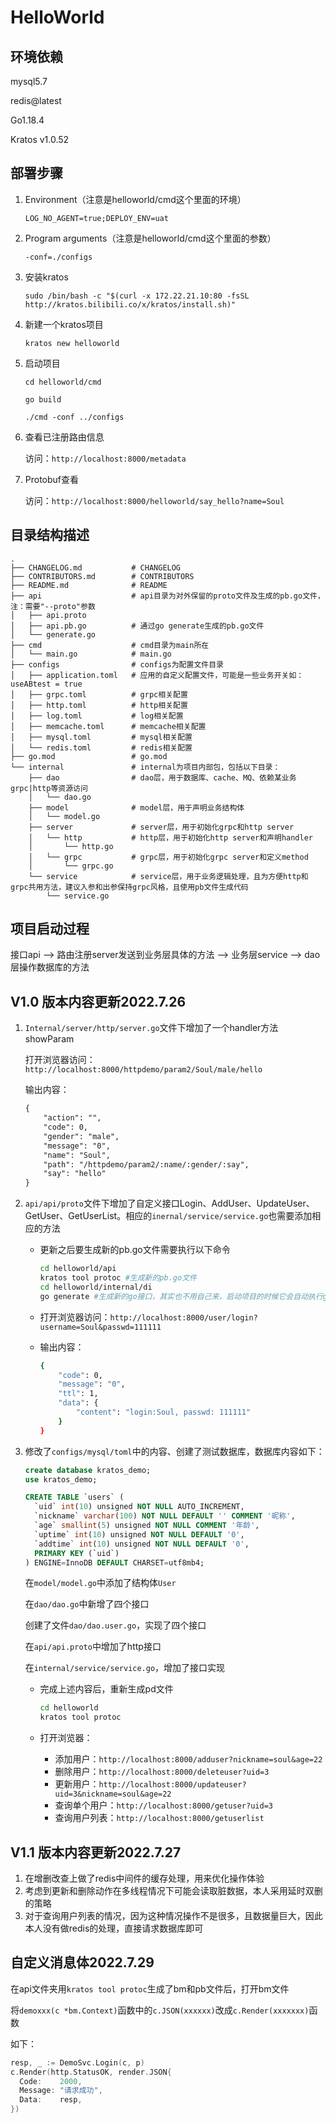 # HelloWorld

## 环境依赖
mysql5.7

redis@latest

Go1.18.4

Kratos v1.0.52

## 部署步骤

1. Environment（注意是helloworld/cmd这个里面的环境）

    ```LOG_NO_AGENT=true;DEPLOY_ENV=uat```

2. Program arguments（注意是helloworld/cmd这个里面的参数）

    ```-conf=./configs```

3. 安装kratos

   ```sudo /bin/bash -c "$(curl -x 172.22.21.10:80 -fsSL http://kratos.bilibili.co/x/kratos/install.sh)"```

4. 新建一个kratos项目

   ```kratos new helloworld```

5. 启动项目

   ```cd helloworld/cmd```

   ```go build```

   ```./cmd -conf ../configs```

6. 查看已注册路由信息

   访问：```http://localhost:8000/metadata```

7. Protobuf查看

   访问：```http://localhost:8000/helloworld/say_hello?name=Soul```

## 目录结构描述

```
.
├── CHANGELOG.md           # CHANGELOG
├── CONTRIBUTORS.md        # CONTRIBUTORS
├── README.md              # README
├── api                    # api目录为对外保留的proto文件及生成的pb.go文件，注：需要"--proto"参数
│   ├── api.proto
│   ├── api.pb.go          # 通过go generate生成的pb.go文件
│   └── generate.go
├── cmd                    # cmd目录为main所在
│   └── main.go            # main.go
├── configs                # configs为配置文件目录
│   ├── application.toml   # 应用的自定义配置文件，可能是一些业务开关如：useABtest = true
│   ├── grpc.toml          # grpc相关配置 
│   ├── http.toml          # http相关配置
│   ├── log.toml           # log相关配置
│   ├── memcache.toml      # memcache相关配置
│   ├── mysql.toml         # mysql相关配置
│   └── redis.toml         # redis相关配置
├── go.mod                 # go.mod
└── internal               # internal为项目内部包，包括以下目录：
    ├── dao                # dao层，用于数据库、cache、MQ、依赖某业务grpc|http等资源访问
    │   └── dao.go
    ├── model              # model层，用于声明业务结构体
    │   └── model.go
    ├── server             # server层，用于初始化grpc和http server
    │   └── http           # http层，用于初始化http server和声明handler
    │       └── http.go
    │   └── grpc           # grpc层，用于初始化grpc server和定义method
    │       └── grpc.go
    └── service            # service层，用于业务逻辑处理，且为方便http和grpc共用方法，建议入参和出参保持grpc风格，且使用pb文件生成代码
        └── service.go
```

## 项目启动过程

接口api ——> 路由注册server发送到业务层具体的方法 ——> 业务层service ——> dao层操作数据库的方法

## V1.0 版本内容更新2022.7.26

1. ```Internal/server/http/server.go```文件下增加了一个handler方法showParam

   打开浏览器访问：```http://localhost:8000/httpdemo/param2/Soul/male/hello```

   输出内容：

   ```xml
   {
       "action": "",
       "code": 0,
       "gender": "male",
       "message": "0",
       "name": "Soul",
       "path": "/httpdemo/param2/:name/:gender/:say",
       "say": "hello"
   }
   ```

2. ```api/api/proto```文件下增加了自定义接口Login、AddUser、UpdateUser、GetUser、GetUserList。相应的```inernal/service/service.go```也需要添加相应的方法

   - 更新之后要生成新的pb.go文件需要执行以下命令

     ``` bash
     cd helloworld/api
     kratos tool protoc #生成新的pb.go文件
     cd helloworld/internal/di
     go generate #生成新的go接口，其实也不用自己来，启动项目的时候它会自动执行go generate
     ```

   - 打开浏览器访问：```http://localhost:8000/user/login?username=Soul&passwd=111111```

   - 输出内容：

     ```bash
     {
         "code": 0,
         "message": "0",
         "ttl": 1,
         "data": {
             "content": "login:Soul, passwd: 111111"
         }
     }
     ```

3. 修改了```configs/mysql/toml```中的内容、创建了测试数据库，数据库内容如下：

   ```sql
   create database kratos_demo;
   use kratos_demo;
   
   CREATE TABLE `users` (
     `uid` int(10) unsigned NOT NULL AUTO_INCREMENT,
     `nickname` varchar(100) NOT NULL DEFAULT '' COMMENT '昵称',
     `age` smallint(5) unsigned NOT NULL COMMENT '年龄',
     `uptime` int(10) unsigned NOT NULL DEFAULT '0',
     `addtime` int(10) unsigned NOT NULL DEFAULT '0',
     PRIMARY KEY (`uid`)
   ) ENGINE=InnoDB DEFAULT CHARSET=utf8mb4;
   ```

   在```model/model.go```中添加了结构体```User```

   在```dao/dao.go```中新增了四个接口

   创建了文件```dao/dao.user.go```，实现了四个接口

   在```api/api.proto```中增加了http接口

   在```internal/service/service.go```，增加了接口实现

   - 完成上述内容后，重新生成pd文件

     ```bash
     cd helloworld
     kratos tool protoc
     ```

   - 打开浏览器：

     - 添加用户：```http://localhost:8000/adduser?nickname=soul&age=22```
     - 删除用户：```http://localhost:8000/deleteuser?uid=3```
     - 更新用户：```http://localhost:8000/updateuser?uid=3&nickname=soul&age=22```
     - 查询单个用户：```http://localhost:8000/getuser?uid=3```
     - 查询用户列表：```http://localhost:8000/getuserlist```

## V1.1 版本内容更新2022.7.27

1. 在增删改查上做了redis中间件的缓存处理，用来优化操作体验
2. 考虑到更新和删除动作在多线程情况下可能会读取脏数据，本人采用延时双删的策略
3. 对于查询用户列表的情况，因为这种情况操作不是很多，且数据量巨大，因此本人没有做redis的处理，直接请求数据库即可

## 自定义消息体2022.7.29

在api文件夹用```kratos tool protoc```生成了bm和pb文件后，打开bm文件

将```demoxxx(c *bm.Context)```函数中的```c.JSON(xxxxxx)```改成```c.Render(xxxxxxx)```函数

如下：

```go
resp, _ := DemoSvc.Login(c, p)
c.Render(http.StatusOK, render.JSON{
  Code:    2000,
  Message: "请求成功",
  Data:    resp,
})
```

